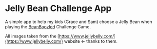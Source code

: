 # Jelly Bean Challenge App

A simple app to help my kids (Grace and Sam) choose a Jelly Bean when playing the [BeanBoozled](https://www.jellybelly.com/beanboozled-challenge) Challenge Game.

All images taken from the [https://www.jellybelly.com/](https://www.jellybelly.com/) website &larr; thanks to them.
